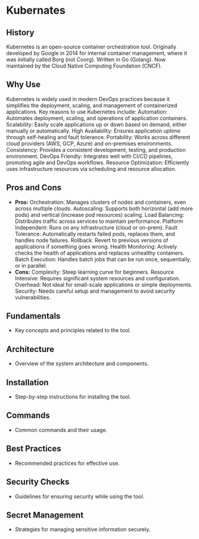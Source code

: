 # Kubernates

## History
Kubernetes is an open-source container orchestration tool.
Originally developed by Google in 2014 for internal container management, where it was initially called Borg (not Coorg).
Written in Go (Golang).
Now maintained by the Cloud Native Computing Foundation (CNCF).

## Why Use
Kubernetes is widely used in modern DevOps practices because it simplifies the deployment, scaling, and management of containerized applications. Key reasons to use Kubernetes include:
Automation: Automates deployment, scaling, and operations of application containers.
Scalability: Easily scale applications up or down based on demand, either manually or automatically.
High Availability: Ensures application uptime through self-healing and fault tolerance.
Portability: Works across different cloud providers (AWS, GCP, Azure) and on-premises environments.
Consistency: Provides a consistent development, testing, and production environment.
DevOps Friendly: Integrates well with CI/CD pipelines, promoting agile and DevOps workflows.
Resource Optimization: Efficiently uses infrastructure resources via scheduling and resource allocation.
  
## Pros and Cons
- **Pros:**
Orchestration: Manages clusters of nodes and containers, even across multiple clouds.
Autoscaling: Supports both horizontal (add more pods) and vertical (increase pod resources) scaling.
Load Balancing: Distributes traffic across services to maintain performance.
Platform Independent: Runs on any infrastructure (cloud or on-prem).
Fault Tolerance: Automatically restarts failed pods, replaces them, and handles node failures.
Rollback: Revert to previous versions of applications if something goes wrong.
Health Monitoring: Actively checks the health of applications and replaces unhealthy containers.
Batch Execution: Handles batch jobs that can be run once, sequentially, or in parallel.
- **Cons:**
Complexity: Steep learning curve for beginners.
Resource Intensive: Requires significant system resources and configuration.
Overhead: Not ideal for small-scale applications or simple deployments.
Security: Needs careful setup and management to avoid security vulnerabilities.

## Fundamentals
- Key concepts and principles related to the tool.

## Architecture
- Overview of the system architecture and components.

## Installation
- Step-by-step instructions for installing the tool.

## Commands
- Common commands and their usage.

## Best Practices
- Recommended practices for effective use.

## Security Checks
- Guidelines for ensuring security while using the tool.

## Secret Management
- Strategies for managing sensitive information securely.
